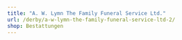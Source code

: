 ```yaml
---
title: "A. W. Lymn The Family Funeral Service Ltd."
url: /derby/a-w-lymn-the-family-funeral-service-ltd-2/
shop: Bestattungen
---
```

